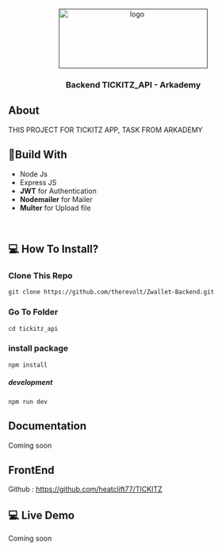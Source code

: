 <p align="center">
  <a href="" rel="noopener">
 <img width=300px height=120px src="https://iili.io/B8R3Zv.png" alt="logo"></a>
</p>

<h3 align="center">Backend TICKITZ_API - Arkademy</h3>


## About
THIS PROJECT FOR TICKITZ APP, TASK FROM ARKADEMY

## 🔖Build With

* Node Js
* Express JS
* **JWT** for Authentication
* **Nodemailer** for Mailer
* **Multer** for Upload file

<br>

## 💻 How To Install?
### Clone This Repo
```
git clone https://github.com/therevolt/Zwallet-Backend.git
```
### Go To Folder
```
cd tickitz_api
```
### install package
```
npm install
```
##### development
```
npm run dev
```

## Documentation
Coming soon

## FrontEnd
Github : https://github.com/heatclift77/TICKITZ

## 💻 Live Demo
Coming soon
